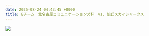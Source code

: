 ```yaml
---
date: 2025-08-24 04:43:45 +0000
title: Bチーム　北名古屋コミュニケーションズ杯　vs. 旭丘スカイシャークス
---
```

![](/img/line_album_チャレンジカップvs美里_250903_2.jpg)